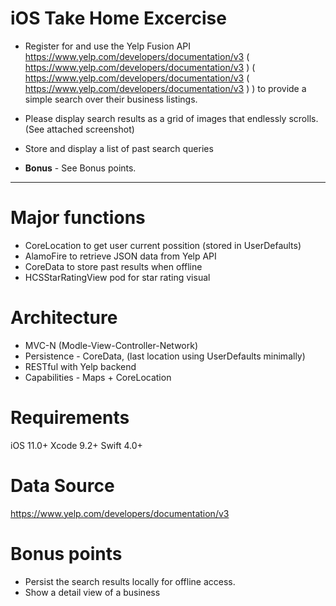 # iOS Take Home Excercise

* Register for and use the Yelp Fusion API https://www.yelp.com/developers/documentation/v3 ( https://www.yelp.com/developers/documentation/v3 ) ( https://www.yelp.com/developers/documentation/v3 ( https://www.yelp.com/developers/documentation/v3 ) ) to provide a simple search over their business listings.

* Please display search results as a grid of images that endlessly scrolls. (See attached screenshot)

* Store and display a list of past search queries

* **Bonus** - See Bonus points.

---------------------------------------------------------------------------------

# Major functions
- CoreLocation to get user current possition (stored in UserDefaults)
- AlamoFire to retrieve JSON data from Yelp API
- CoreData to store past results when offline
- HCSStarRatingView pod for star rating visual

# Architecture
- MVC-N (Modle-View-Controller-Network)
- Persistence - CoreData, (last location using UserDefaults minimally)
- RESTful with Yelp backend
- Capabilities - Maps + CoreLocation

# Requirements
iOS 11.0+
Xcode 9.2+
Swift 4.0+

# Data Source

https://www.yelp.com/developers/documentation/v3


# Bonus points

- Persist the search results locally for offline access.
- Show a detail view of a business

